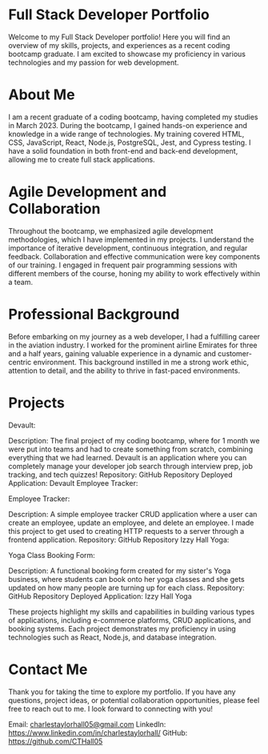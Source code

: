 # Full Stack Developer Portfolio
Welcome to my Full Stack Developer portfolio! Here you will find an overview of my skills, projects, and experiences as a recent coding bootcamp graduate. I am excited to showcase my proficiency in various technologies and my passion for web development.

# About Me
I am a recent graduate of a coding bootcamp, having completed my studies in March 2023. During the bootcamp, I gained hands-on experience and knowledge in a wide range of technologies. My training covered HTML, CSS, JavaScript, React, Node.js, PostgreSQL, Jest, and Cypress testing. I have a solid foundation in both front-end and back-end development, allowing me to create full stack applications.

# Agile Development and Collaboration
Throughout the bootcamp, we emphasized agile development methodologies, which I have implemented in my projects. I understand the importance of iterative development, continuous integration, and regular feedback. Collaboration and effective communication were key components of our training. I engaged in frequent pair programming sessions with different members of the course, honing my ability to work effectively within a team.

# Professional Background
Before embarking on my journey as a web developer, I had a fulfilling career in the aviation industry. I worked for the prominent airline Emirates for three and a half years, gaining valuable experience in a dynamic and customer-centric environment. This background instilled in me a strong work ethic, attention to detail, and the ability to thrive in fast-paced environments.

# Projects
Devault:

Description: The final project of my coding bootcamp, where for 1 month we were put into teams and had to create something from scratch, combining everything that we had learned. Devault is an application where you can completely manage your developer job search through interview prep, job tracking, and tech quizzes!
Repository: GitHub Repository
Deployed Application: Devault
Employee Tracker:

Employee Tracker:

Description: A simple employee tracker CRUD application where a user can create an employee, update an employee, and delete an employee. I made this project to get used to creating HTTP requests to a server through a frontend application.
Repository: GitHub Repository
Izzy Hall Yoga:

Yoga Class Booking Form:

Description: A functional booking form created for my sister's Yoga business, where students can book onto her yoga classes and she gets updated on how many people are turning up for each class.
Repository: GitHub Repository
Deployed Application: Izzy Hall Yoga

These projects highlight my skills and capabilities in building various types of applications, including e-commerce platforms, CRUD applications, and booking systems. Each project demonstrates my proficiency in using technologies such as React, Node.js, and database integration.

# Contact Me
Thank you for taking the time to explore my portfolio. If you have any questions, project ideas, or potential collaboration opportunities, please feel free to reach out to me. I look forward to connecting with you!

Email: charlestaylorhall05@gmail.com
LinkedIn: https://www.linkedin.com/in/charlestaylorhall/
GitHub: https://github.com/CTHall05
